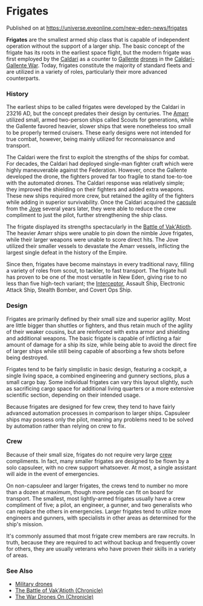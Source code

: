 # Frigates
Published on  at https://universe.eveonline.com/new-eden-news/frigates

**Frigates** are the smallest armed ship class that is capable of independent operation without the support of a larger ship. The basic concept of the frigate has its roots in the earliest space flight, but the modern frigate was first employed by the [Caldari](7unGNsrMFwIWXMMbrM2jfy) as a counter to [Gallente](4bufc5OaK80rlo20Pez6gK) [drones](3o5QhCbx71nILKNnW9S7v1) in the [Caldari-Gallente War](1ehjby0lOpdwMJf9CprPtV). Today, frigates constitute the majority of standard fleets and are utilized in a variety of roles, particularly their more advanced counterparts. 


### History
The earliest ships to be called frigates were developed by the Caldari in 23216 AD, but the concept predates their design by centuries. The [Amarr](6BPFRy27fN4LnYlIyzvEwo) utilized small, armed two-person ships called Scouts for generations, while the Gallente favored heavier, slower ships that were nonetheless too small to be properly termed cruisers. These early designs were not intended for true combat, however, being mainly utilized for reconnaissance and transport.

The Caldari were the first to exploit the strengths of the ships for combat. For decades, the Caldari had deployed single-man fighter craft which were highly maneuverable against the Federation. However, once the Gallente developed the drone, the fighters proved far too fragile to stand toe-to-toe with the automated drones. The Caldari response was relatively simple; they improved the shielding on their fighters and added extra weapons. These new ships required more crew, but retained the agility of the fighters while adding in superior survivability. Once the Caldari acquired the [capsule](2klMsyfd5quK05XnGL9wNB) from the [Jove](6xoRWydZHCG4nplVmqXV9G) several years later, they were able to reduce the crew compliment to just the pilot, further strengthening the ship class.

The frigate displayed its strengths spectacularly in the [Battle of Vak'Atioth](1Cq1o1feVsJi6HuaVZs1L4). The heavier Amarr ships were unable to pin down the nimble Jove frigates, while their larger weapons were unable to score direct hits. The Jove utilized their smaller vessels to devastate the Amarr vessels, inflicting the largest single defeat in the history of the Empire.

Since then, frigates have become mainstays in every traditional navy, filling a variety of roles from scout, to tackler, to fast transport. The frigate hull has proven to be one of the most versatile in New Eden, giving rise to no less than five high-tech variant; the [Interceptor](5tDUsKRPyntVMgukOtqMaY), Assault Ship, Electronic Attack Ship, Stealth Bomber, and Covert Ops Ship.


### Design
Frigates are primarily defined by their small size and superior agility. Most are little bigger than shuttles or fighters, and thus retain much of the agility of their weaker cousins, but are reinforced with extra armor and shielding and additional weapons. The basic frigate is capable of inflicting a fair amount of damage for a ship its size, while being able to avoid the direct fire of larger ships while still being capable of absorbing a few shots before being destroyed.

Frigates tend to be fairly simplistic in basic design, featuring a cockpit, a single living space, a combined engineering and gunnery sections, plus a small cargo bay. Some individual frigates can vary this layout slightly, such as sacrificing cargo space for additional living quarters or a more extensive scientific section, depending on their intended usage. 

Because frigates are designed for few crew, they tend to have fairly advanced automation processes in comparison to larger ships. Capsuleer ships may possess only the pilot, meaning any problems need to be solved by automation rather than relying on crew to fix.


### Crew
Because of their small size, frigates do not require very large [crew](3XUeMME0mskbriwkDeYNHs) compliments. In fact, many smaller frigates are designed to be flown by a solo capsuleer, with no crew support whatsoever. At most, a single assistant will aide in the event of emergencies. 

On non-capsuleer and larger frigates, the crews tend to number no more than a dozen at maximum, though more people can fit on board for transport. The smallest, most lightly-armed frigates usually have a crew compliment of five; a pilot, an engineer, a gunner, and two generalists who can replace the others in emergencies. Larger frigates tend to utilize more engineers and gunners, with specialists in other areas as determined for the ship's mission.

It's commonly assumed that most frigate crew members are raw recruits. In truth, because they are required to act without backup and frequently cover for others, they are usually veterans who have proven their skills in a variety of areas.


### See Also 
* [Military drones](5TesdXq5to62CrbIBuPXxS)
* [The Battle of Vak'Atioth (Chronicle)](2oIIlMIw6WVVxwPoWKXg45)
* [The War Drones On (Chronicle)](ta3q2yUTdSA58tHpFmlQq)
